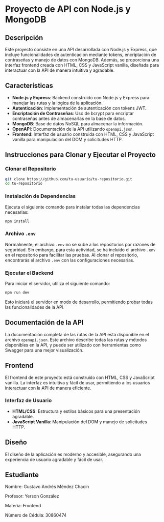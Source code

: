 # Proyecto de API con Node.js y MongoDB

## Descripción

Este proyecto consiste en una API desarrollada con Node.js y Express, que incluye funcionalidades de autenticación mediante tokens, encriptación de contraseñas y manejo de datos con MongoDB. Además, se proporciona una interfaz frontend creada con HTML, CSS y JavaScript vanilla, diseñada para interactuar con la API de manera intuitiva y agradable.

## Características

- **Node.js y Express**: Backend construido con Node.js y Express para manejar las rutas y la lógica de la aplicación.
- **Autenticación**: Implementación de autenticación con tokens JWT.
- **Encriptación de Contraseñas**: Uso de bcrypt para encriptar contraseñas antes de almacenarlas en la base de datos.
- **MongoDB**: Base de datos NoSQL para almacenar la información.
- **OpenAPI**: Documentación de la API utilizando `openapi.json`.
- **Frontend**: Interfaz de usuario construida con HTML, CSS y JavaScript vanilla para manipulación del DOM y solicitudes HTTP.

## Instrucciones para Clonar y Ejecutar el Proyecto

### Clonar el Repositorio

```bash
git clone https://github.com/tu-usuario/tu-repositorio.git
cd tu-repositorio
```

### Instalación de Dependencias

Ejecuta el siguiente comando para instalar todas las dependencias necesarias:

```bash
npm install
```

### Archivo `.env`

Normalmente, el archivo `.env` no se sube a los repositorios por razones de seguridad. Sin embargo, para esta actividad, se ha incluido el archivo `.env` en el repositorio para facilitar las pruebas. Al clonar el repositorio, encontrarás el archivo `.env` con las configuraciones necesarias.

### Ejecutar el Backend

Para iniciar el servidor, utiliza el siguiente comando:

```bash
npm run dev
```

Esto iniciará el servidor en modo de desarrollo, permitiendo probar todas las funcionalidades de la API.

## Documentación de la API

La documentación completa de las rutas de la API está disponible en el archivo `openapi.json`. Este archivo describe todas las rutas y métodos disponibles en la API, y puede ser utilizado con herramientas como Swagger para una mejor visualización.

## Frontend

El frontend de este proyecto está construido con HTML, CSS y JavaScript vanilla. La interfaz es intuitiva y fácil de usar, permitiendo a los usuarios interactuar con la API de manera eficiente.

### Interfaz de Usuario

- **HTML/CSS**: Estructura y estilos básicos para una presentación agradable.
- **JavaScript Vanilla**: Manipulación del DOM y manejo de solicitudes HTTP.

## Diseño

El diseño de la aplicación es moderno y accesible, asegurando una experiencia de usuario agradable y fácil de usar.


## Estudiante
Nombre: Gustavo Andrés Méndez Chacín

Profesor: Yerson González

Materia: Frontend

Número de Cédula: 30860474